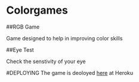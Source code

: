 # Colorgames
##RGB Game

Game designed to help in improving color skills

##Eye Test

Check the senstivity of your eye

#DEPLOYING
The game is deoloyed [here](https://fierce-hollows-29233.herokuapp.com/rgbgame) at Heroku
